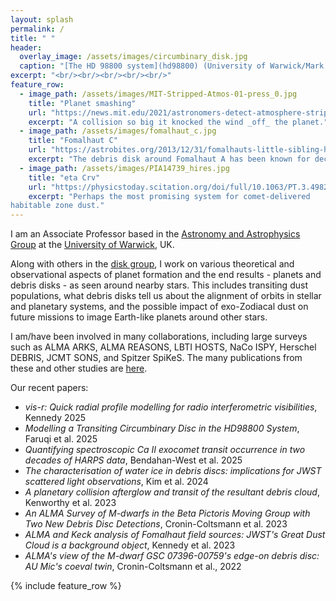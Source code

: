 ```yaml
---
layout: splash
permalink: /
title: " "
header:
  overlay_image: /assets/images/circumbinary_disk.jpg
  caption: "[The HD 98800 system](hd98800) (University of Warwick/Mark Garlick)"
excerpt: "<br/><br/><br/><br/><br/>"
feature_row:
  - image_path: /assets/images/MIT-Stripped-Atmos-01-press_0.jpg
    title: "Planet smashing"
    url: "https://news.mit.edu/2021/astronomers-detect-atmosphere-stripped-planet-giant-impact-1020"
    excerpt: "A collision so big it knocked the wind _off_ the planet."
  - image_path: /assets/images/fomalhaut_c.jpg
    title: "Fomalhaut C"
    url: "https://astrobites.org/2013/12/31/fomalhauts-little-sibling-has-a-debris-disk-too/"
    excerpt: "The debris disk around Fomalhaut A has been known for decades, but it turns out the low mass sibling C has a disk too."
  - image_path: /assets/images/PIA14739_hires.jpg
    title: "eta Crv"
    url: "https://physicstoday.scitation.org/doi/full/10.1063/PT.3.4982"
    excerpt: "Perhaps the most promising system for comet-delivered 
habitable zone dust." 
---
```


I am an Associate Professor based in the [Astronomy and Astrophysics Group](https://www2.warwick.ac.uk/fac/sci/physics/research/astro) at the [University of Warwick](https://www2.warwick.ac.uk), UK.

Along with others in the [disk group](https://warwick.ac.uk/fac/sci/physics/research/astro/research/discs/), I work on various theoretical and observational aspects of planet formation and the end results - planets and debris disks - as seen around nearby stars. This includes transiting dust populations, what debris disks tell us about the alignment of orbits in stellar and planetary systems, and the possible impact of exo-Zodiacal dust on future missions to image Earth-like planets around other stars.

I am/have been involved in many collaborations, including large surveys such as ALMA ARKS, ALMA REASONS, LBTI HOSTS, NaCo ISPY, Herschel DEBRIS, JCMT SONS, and Spitzer SpiKeS. The many publications from these and other studies are [here](pub).

Our recent papers:
* _vis-r: Quick radial profile modelling for radio interferometric visibilities_, Kennedy 2025
* _Modelling a Transiting Circumbinary Disc in the HD98800 System_, Faruqi et al. 2025
* _Quantifying spectroscopic Ca II exocomet transit occurrence in two decades of HARPS data_, Bendahan-West et al. 2025
* _The characterisation of water ice in debris discs: implications for JWST scattered light observations_, Kim et al. 2024
* _A planetary collision afterglow and transit of the resultant debris cloud_, Kenworthy et al. 2023
* _An ALMA Survey of M-dwarfs in the Beta Pictoris Moving Group with Two New Debris Disc Detections_, Cronin-Coltsmann et al. 2023
* _ALMA and Keck analysis of Fomalhaut field sources: JWST's Great Dust Cloud is a background object_, Kennedy et al. 2023
* _ALMA's view of the M-dwarf GSC 07396-00759's edge-on debris disc: AU Mic's coeval twin_, Cronin-Coltsmann et al., 2022

{% include feature_row %}
